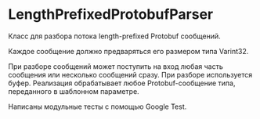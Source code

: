 # LengthPrefixedProtobufParser

Класс для разбора потока length-prefixed Protobuf сообщений.

Каждое сообщение должно предваряться его размером типа Varint32.

При разборе сообщений может поступить на вход любая часть сообщения или несколько сообщений сразу. При разборе используется буфер.
Реализация обрабатывает любое Protobuf-сообщение типа, переданного в шаблонном параметре.

Написаны модульные тесты с помощью Google Test.
